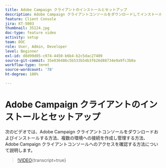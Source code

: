 ```yaml
---
title: Adobe Campaign クライアントのインストールとセットアップ
description: Adobe Campaign クライアントコンソールをダウンロードしてインストールする方法、複数の環境への接続を作成し管理する方法、Adobe Campaign クライアントコンソールへのアクセス権を確認する方法について説明します。
feature: Client Console
jira: KT-5003
thumbnail: 35124.jpg
doc-type: feature video
activity: setup
team: DOC
role: User, Admin, Developer
level: Beginner
exl-id: d8d99d05-c974-4450-b6b4-b2c5dac27409
source-git-commit: 35e036486c5b533b54b3f626d88734e9a9fc3b8a
workflow-type: tm+mt
source-wordcount: '78'
ht-degree: 100%

---
```


# Adobe Campaign クライアントのインストールとセットアップ

次のビデオでは、Adobe Campaign クライアントコンソールをダウンロードおよびインストールする方法、複数の環境への接続を作成し管理する方法、Adobe Campaign クライアントコンソールへのアクセスを確認する方法について説明します。

>[!VIDEO](https://video.tv.adobe.com/v/35124?quality=12&learn=on){transcript=true}
